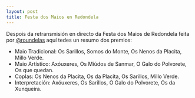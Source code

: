 ```yaml
---
layout: post
title: Festa dos Maios en Redondela
---
```


Despois da retransmisión en directo da Festa dos Maios de Redondela feita por [@roundelas](http://rotundelas.blogaliza.org) aquí tedes un resumo dos premios:

* Maio Tradicional: Os Sarillos, Somos do Monte, Os Nenos da Placita, Millo Verde.
* Maio Artístico: Axóuxeres, Os Miúdos de Sanmar, O Galo do Polvorete, Os que quedan.
* Coplas: Os Nenos da Placita, Os da Placita, Os Sarillos, Millo Verde.
* Interpretación: Axóuxeres, Os Sarillos, O Galo do Polvorete, Os da Xunqueira.
